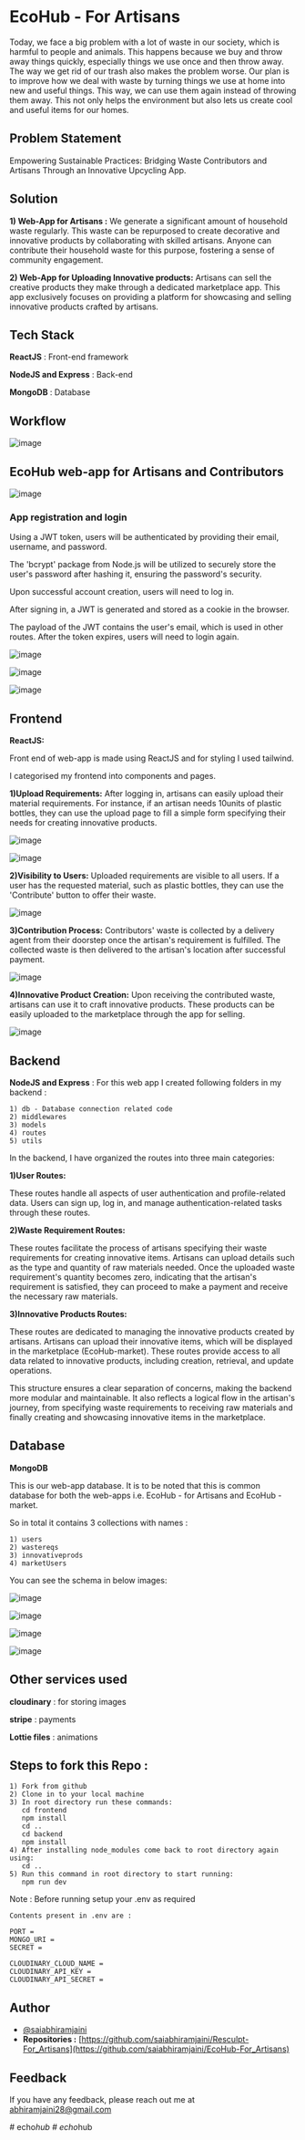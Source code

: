 
# EcoHub - For Artisans 

Today, we face a big problem with a lot of waste in our society, which is harmful to people and animals. This happens because we buy and throw away things quickly, especially things we use once and then throw away. The way we get rid of our trash also makes the problem worse. Our plan is to improve how we deal with waste by turning things we use at home into new and useful things. This way, we can use them again instead of throwing them away. This not only helps the environment but also lets us create cool and useful items for our homes.

## Problem Statement

Empowering Sustainable Practices: Bridging Waste Contributors and Artisans Through an Innovative Upcycling App.


## Solution

**1) Web-App for Artisans :**
We generate a significant amount of household waste regularly.
This waste can be repurposed to create decorative and innovative products by collaborating with skilled artisans.
Anyone can contribute their household waste for this purpose, fostering a sense of community engagement.

**2) Web-App for Uploading Innovative products:**
Artisans can sell the creative products they make through a dedicated marketplace app.
This app exclusively focuses on providing a platform for showcasing and selling innovative products crafted by artisans.

## Tech Stack

**ReactJS** : Front-end framework

**NodeJS and Express** : Back-end

**MongoDB** : Database

## Workflow

![image](https://github.com/saiabhiramjaini/Resculpt-For_Artisans/assets/115941546/58143f09-9cce-41c7-8eb0-fa365b5e575f)




## EcoHub web-app for Artisans and Contributors 

![image](https://github.com/saiabhiramjaini/Resculpt-For_Artisans/assets/115941546/1b6ff47f-eabd-4ae2-9fb3-01a6c0b85581)




### App registration and login
Using a JWT token, users will be authenticated by providing their email, username, and password.

The 'bcrypt' package from Node.js will be utilized to securely store the user's password after hashing it, ensuring the password's security.

Upon successful account creation, users will need to log in.

After signing in, a JWT is generated and stored as a cookie in the browser.

The payload of the JWT contains the user's email, which is used in other routes. After the token expires, users will need to login again.

![image](https://github.com/saiabhiramjaini/Resculpt-For_Artisans/assets/115941546/ae064dbf-9bd3-4bee-b057-55358f322ddd)

![image](https://github.com/saiabhiramjaini/Resculpt-For_Artisans/assets/115941546/1c5e750b-4dcb-476f-9c1c-726278bb6a52)

![image](https://github.com/saiabhiramjaini/Resculpt-For_Artisans/assets/115941546/99536514-581c-4e20-b724-f39148fb6810)

## Frontend

**ReactJS:**

Front end of web-app is made using ReactJS and for styling I used tailwind.

I categorised my frontend into components and pages.

**1)Upload Requirements:**
After logging in, artisans can easily upload their material requirements.
For instance, if an artisan needs 10units of plastic bottles, they can use the upload page to fill a simple form specifying their needs for creating innovative products.

![image](https://github.com/saiabhiramjaini/Image-Encryption-Algorithm-Based-On-Genetic-Central-Dogma/assets/115941546/6330335c-2823-480b-a837-7575701cc1e2)

![image](https://github.com/saiabhiramjaini/Image-Encryption-Algorithm-Based-On-Genetic-Central-Dogma/assets/115941546/1e3a4d46-c389-4489-87e7-5bf8c1984f20)


**2)Visibility to Users:**
Uploaded requirements are visible to all users.
If a user has the requested material, such as plastic bottles, they can use the 'Contribute' button to offer their waste.


![image](https://github.com/saiabhiramjaini/Image-Encryption-Algorithm-Based-On-Genetic-Central-Dogma/assets/115941546/87e9bca7-196f-482d-a10d-8be056e94039)


**3)Contribution Process:**
Contributors' waste is collected by a delivery agent from their doorstep once the artisan's requirement is fulfilled.
The collected waste is then delivered to the artisan's location after successful payment.

![image](https://github.com/saiabhiramjaini/Resculpt-For_Artisans/assets/115941546/5d5e2fe2-c339-4ead-a83d-56eb4c5078ee)

**4)Innovative Product Creation:**
Upon receiving the contributed waste, artisans can use it to craft innovative products.
These products can be easily uploaded to the marketplace through the app for selling.

![image](https://github.com/saiabhiramjaini/Image-Encryption-Algorithm-Based-On-Genetic-Central-Dogma/assets/115941546/ce00da28-ac24-4d20-9b2c-85a24399f29f)


## Backend

**NodeJS and Express** : For this web app I created following folders in my backend :

    1) db - Database connection related code
    2) middlewares
    3) models
    4) routes
    5) utils

In the backend, I have organized the routes into three main categories:

 **1)User Routes:**

These routes handle all aspects of user authentication and profile-related data. Users can sign up, log in, and manage authentication-related tasks through these routes.

**2)Waste Requirement Routes:**

These routes facilitate the process of artisans specifying their waste requirements for creating innovative items. Artisans can upload details such as the type and quantity of raw materials needed. Once the uploaded waste requirement's quantity becomes zero, indicating that the artisan's requirement is satisfied, they can proceed to make a payment and receive the necessary raw materials.

**3)Innovative Products Routes:**

These routes are dedicated to managing the innovative products created by artisans. Artisans can upload their innovative items, which will be displayed in the marketplace (EcoHub-market). These routes provide access to all data related to innovative products, including creation, retrieval, and update operations.



This structure ensures a clear separation of concerns, making the backend more modular and maintainable. It also reflects a logical flow in the artisan's journey, from specifying waste requirements to receiving raw materials and finally creating and showcasing innovative items in the marketplace.

## Database

**MongoDB**

This is our web-app database. It is to be noted that this is common database for both the web-apps i.e. EcoHub - for Artisans and EcoHub - market.

So in total it contains 3 collections with names :

    1) users
    2) wastereqs
    3) innovativeprods
    4) marketUsers

You can see the schema in below images:

![image](https://github.com/saiabhiramjaini/Resculpt-For_Artisans/assets/115941546/c5dd6c2a-5e0f-42b1-99ad-55f883362a93)


![image](https://github.com/saiabhiramjaini/Resculpt-For_Artisans/assets/115941546/8ed51428-a735-4199-b628-a49c786aca03)

![image](https://github.com/saiabhiramjaini/Resculpt-For_Artisans/assets/115941546/a0778656-a897-4d24-8cc8-9a0b170bfdab)


![image](https://github.com/saiabhiramjaini/Resculpt-For_Artisans/assets/115941546/d3862c05-5b14-45d2-aed4-55b55b544281)


## Other services used 

**cloudinary** : for storing images

**stripe** : payments

**Lottie files** : animations

## Steps to fork this Repo :

    1) Fork from github
    2) Clone in to your local machine
    3) In root directory run these commands:
       cd frontend
       npm install
       cd ..
       cd backend
       npm install
    4) After installing node_modules come back to root directory again using:
       cd ..
    5) Run this command in root directory to start running:
       npm run dev
Note : Before running setup your .env as required 

    Contents present in .env are :

    PORT = 
    MONGO_URI = 
    SECRET = 

    CLOUDINARY_CLOUD_NAME = 
    CLOUDINARY_API_KEY = 
    CLOUDINARY_API_SECRET = 



## Author

- [@saiabhiramjaini](https://github.com/saiabhiramjaini)
- **Repositories :**
[https://github.com/saiabhiramjaini/Resculpt-For_Artisans](https://github.com/saiabhiramjaini/EcoHub-For_Artisans)

## Feedback 

If you have any feedback, please reach out me at abhiramjaini28@gmail.com

#   e c h o _ h u b  
 #   e c h o _ h u b  
 